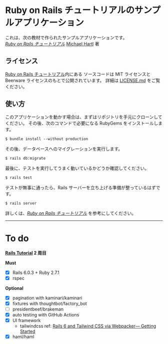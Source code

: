 # Ruby on Rails チュートリアルのサンプルアプリケーション

これは、次の教材で作られたサンプルアプリケーションです。  
[_Ruby on Rails チュートリアル_](https://railstutorial.jp/)
[Michael Hartl](http://www.michaelhartl.com/) 著

## ライセンス

[Ruby on Rails チュートリアル](https://railstutorial.jp/)内にある
ソースコードは MIT ライセンスと Beerware ライセンスのもとで公開されています。
詳細は [LICENSE.md](LICENSE.md) をご覧ください。

## 使い方

このアプリケーションを動かす場合は、まずはリポジトリを手元にクローンしてください。
その後、次のコマンドで必要になる RubyGems をインストールします。

```
$ bundle install --without production
```

その後、データベースへのマイグレーションを実行します。

```
$ rails db:migrate
```

最後に、テストを実行してうまく動いているかどうか確認してください。

```
$ rails test
```

テストが無事に通ったら、Rails サーバーを立ち上げる準備が整っているはずです。

```
$ rails server
```

詳しくは、[_Ruby on Rails チュートリアル_](https://railstutorial.jp/)
を参考にしてください。

<hr>

# To do

**[Rails Tutorial](https://railstutorial.jp/) 2 周目**

**Must**

- [x] Rails 6.0.3 + Ruby 2.7.1
- [x] rspec

**Optional**

- [x] pagination with kaminari/kaminari
- [x] fixtures with thoughtbot/factory_bot
- [ ] presidentbeef/brakeman
- [x] auto testing with GitHub Actions
- [x] UI framework
  - tailwindcss
    ref: [Rails 6 and Tailwind CSS via Webpacker— Getting Started](https://medium.com/@davidteren/rails-6-and-tailwindcss-getting-started-42ba59e45393)
- [x] haml/haml
